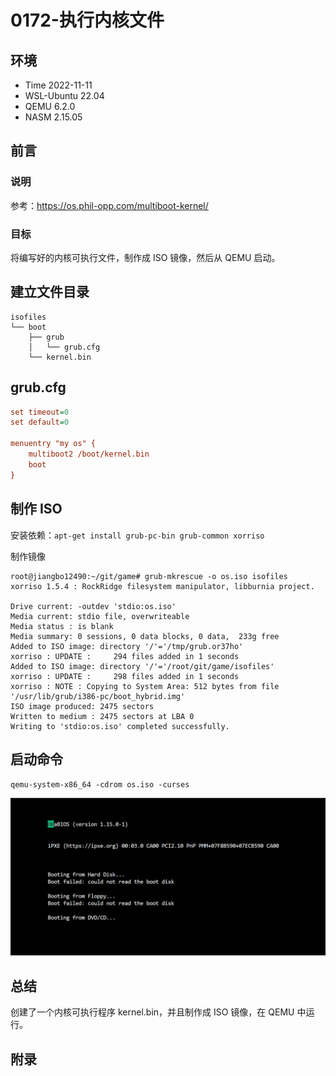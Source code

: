 # 0172-执行内核文件

## 环境

- Time 2022-11-11
- WSL-Ubuntu 22.04
- QEMU 6.2.0
- NASM 2.15.05

## 前言

### 说明

参考：<https://os.phil-opp.com/multiboot-kernel/>

### 目标

将编写好的内核可执行文件，制作成 ISO 镜像，然后从 QEMU 启动。

## 建立文件目录

```text
isofiles
└── boot
    ├── grub
    │   └── grub.cfg
    └── kernel.bin
```

## grub.cfg

```cfg
set timeout=0
set default=0

menuentry "my os" {
    multiboot2 /boot/kernel.bin
    boot
}
```

## 制作 ISO

安装依赖：`apt-get install grub-pc-bin grub-common xorriso`

制作镜像

```text
root@jiangbo12490:~/git/game# grub-mkrescue -o os.iso isofiles
xorriso 1.5.4 : RockRidge filesystem manipulator, libburnia project.

Drive current: -outdev 'stdio:os.iso'
Media current: stdio file, overwriteable
Media status : is blank
Media summary: 0 sessions, 0 data blocks, 0 data,  233g free
Added to ISO image: directory '/'='/tmp/grub.or37ho'
xorriso : UPDATE :     294 files added in 1 seconds
Added to ISO image: directory '/'='/root/git/game/isofiles'
xorriso : UPDATE :     298 files added in 1 seconds
xorriso : NOTE : Copying to System Area: 512 bytes from file '/usr/lib/grub/i386-pc/boot_hybrid.img'
ISO image produced: 2475 sectors
Written to medium : 2475 sectors at LBA 0
Writing to 'stdio:os.iso' completed successfully.
```

## 启动命令

`qemu-system-x86_64 -cdrom os.iso -curses`

![打印OK][1]

## 总结

创建了一个内核可执行程序 kernel.bin，并且制作成 ISO 镜像，在 QEMU 中运行。

[1]: images/print-ok.png

## 附录
